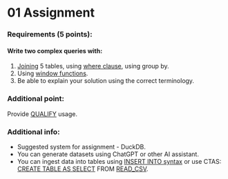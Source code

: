 # 01 Assignment

### Requirements (5 points):

#### Write two complex queries with:
1. [Joining](https://duckdb.org/docs/sql/query_syntax/from.html#joins) 5 tables, using [where clause](https://duckdb.org/docs/sql/query_syntax/where.html), using group by.
2. Using [window functions](https://duckdb.org/docs/sql/functions/window_functions.html).
3. Be able to explain your solution using the correct terminology.

### Additional point:
Provide [QUALIFY](https://duckdb.org/docs/sql/query_syntax/qualify.html) usage.

### Additional info:
- Suggested system for assignment - DuckDB.
- You can generate datasets using ChatGPT or other AI assistant.
- You can ingest data into tables using [INSERT INTO syntax](https://duckdb.org/docs/data/insert.html#syntax)
or use CTAS: [CREATE TABLE AS SELECT](https://duckdb.org/docs/sql/statements/create_table.html) FROM [READ_CSV](https://duckdb.org/docs/data/csv/overview.html).

